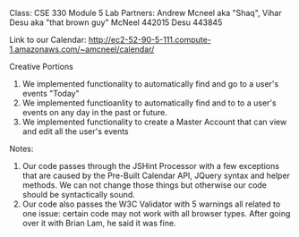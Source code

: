 Class: CSE 330
Module 5
Lab Partners: Andrew Mcneel aka "Shaq", Vihar Desu aka "that brown guy"
McNeel 442015
Desu   443845

Link to our Calendar: http://ec2-52-90-5-111.compute-1.amazonaws.com/~amcneel/calendar/

Creative Portions
1. We implemented functionality to automatically find and go to a user's events "Today"
2. We implemented functioanlity to automatically find and to to a user's events on any day in the past or future.
3. We implemented functionality to create a Master Account that can view and edit all the user's events

Notes:
1. Our code passes through the JSHint Processor with a few exceptions that are caused by the Pre-Built Calendar API, JQuery syntax and helper methods. We can not change those things but otherwise our code should be syntactically sound.
2. Our code also passes the W3C Validator with 5 warnings all related to one issue: certain code may not work with all browser types. After going over it with Brian Lam, he said it was fine.
